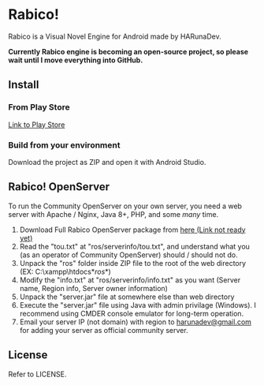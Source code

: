 # Rabico!
Rabico is a Visual Novel Engine for Android made by HARunaDev.

**Currently Rabico engine is becoming an open-source project, so please wait until I move everything into GitHub.**

## Install
### From Play Store
[Link to Play Store](https://play.google.com/store/apps/details?id=cm7dev.Rabico)

### Build from your environment
Download the project as ZIP and open it with Android Studio.

## Rabico! OpenServer
To run the Community OpenServer on your own server, you need a web server with Apache / Nginx, Java 8+, PHP, and some *many* time.

1. Download Full Rabico OpenServer package from [here (Link not ready yet)](harunadev.com)
2. Read the "tou.txt" at "ros/serverinfo/tou.txt", and understand what you (as an operator of Community OpenServer) should / should not do.
3. Unpack the "ros" folder inside ZIP file to the root of the web directory (EX: C:\xampp\htdocs\**ros**)
4. Modify the "info.txt" at "ros/serverinfo/info.txt" as you want (Server name, Region info, Server owner information)
5. Unpack the "server.jar" file at somewhere else than web directory
6. Execute the "server.jar" file using Java with admin privilage (Windows). I recommend using CMDER console emulator for long-term operation.
7. Email your server IP (not domain) with region to harunadev@gmail.com for adding your server as official community server.

## License
Refer to LICENSE.
